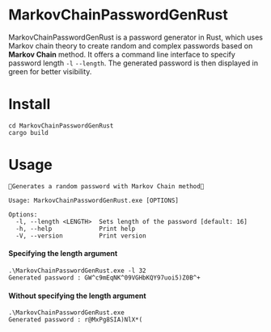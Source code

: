 # MarkovChainPasswordGenRust
MarkovChainPasswordGenRust is a password generator in Rust, which uses Markov chain theory to create random and complex passwords based on **Markov Chain** method. It offers a command line interface to specify password length `-l` `--length`. The generated password is then displayed in green for better visibility.

# Install
```
cd MarkovChainPasswordGenRust
cargo build
```

# Usage
```
🔢Generates a random password with Markov Chain method🔢

Usage: MarkovChainPasswordGenRust.exe [OPTIONS]

Options:
  -l, --length <LENGTH>  Sets length of the password [default: 16]
  -h, --help             Print help
  -V, --version          Print version
```

#### Specifying the length argument
```
.\MarkovChainPasswordGenRust.exe -l 32
Generated password : GW^c9mEqNK^09VGHbKQY97uoi5)Z0B^+
```

#### Without specifying the length argument
```
.\MarkovChainPasswordGenRust.exe
Generated password : r@MxPg8SIA)NlX*(
```
